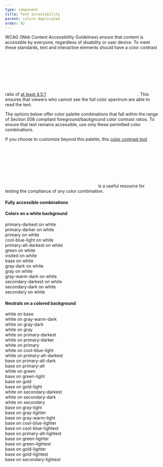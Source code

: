 ```yaml
---
type: component
title: Text accessibility
parent: colors-depricated
order: 02
---
```


<p>WCAG (Web Content Accessibility Guidelines) ensure that content is accessible by everyone, regardless of disability or user device. To meet these standards, text and interactive elements should have a color contrast ratio of <a href="http://www.w3.org/TR/UNDERSTANDING-WCAG20/visual-audio-contrast-contrast.html" class="icon-link">at least 4.5:1<svg class="icon-svg" focusable="false" aria-hidden="true" tabindex="-1"><use xlink:href="#open-in-new"></use></svg></a>. This ensures that viewers who cannot see the full color spectrum are able to read the text.</p>
<p>The options below offer color palette combinations that fall within the range of Section 508 compliant foreground/background color contrast ratios. To ensure that text remains accessible, use only these permitted color combinations.</p>
<p>If you choose to customize beyond this palette, this <a href="http://webaim.org/resources/contrastchecker/" class="icon-link">color contrast tool<svg class="icon-svg" focusable="false" aria-hidden="true" tabindex="-1"><use xlink:href="#open-in-new"></use></svg></a> is a useful resource for testing the compliance of any color combination.</p>
<h4 class="heading">Fully accessible combinations</h4>

<h4>Colors on a white background</h4>

<div class="grid-full color-outline">
  <div class="width-one-half">
    <div class="color-text color-text-primary-darkest">
      primary-darkest on white
    </div>
    <div class="color-text color-text-primary-darker">
      primary-darker on white
    </div>
    <div class="color-text color-text-primary">
      primary on white
    </div>
    <div class="color-text color-text-cool-blue-light">
      cool-blue-light on white
    </div>
    <div class="color-text color-text-primary-alt-darkest">
      primary-alt-darkest on white
    </div>
    <div class="color-text color-text-green">
      green on white
    </div>
    <div class="color-text color-text-visited">
      visited on white
    </div>
  </div>
  <div class="width-one-half end-row">
    <div class="color-text color-text-gray-dark">
      base on white
    </div>
    <div class="color-text color-text-gray-dark">
      gray-dark on white
    </div>
    <div class="color-text color-text-gray">
      gray on white
    </div>
    <div class="color-text color-text-gray-warm-dark">
      gray-warm-dark on white
    </div>
    <div class="color-text color-text-secondary-darkest">
      secondary-darkest on white
    </div>
    <div class="color-text color-text-secondary-dark">
      secondary-dark on white
    </div>
    <div class="color-text color-text-secondary">
      secondary on white
    </div>
  </div>
</div>

<h4>Neutrals on a colored background</h4>

<div class="grid-full">
  <div class="width-one-half">
    <div class="color-text color-base color-text-white">
      white on base
    </div>
    <div class="color-text color-gray-warm-dark color-text-white">
      white on gray-warm-dark
    </div>
    <div class="color-text color-gray-dark color-text-white">
      white on gray-dark
    </div>
    <div class="color-text color-gray color-text-white">
      white on gray
    </div>
    <div class="color-text color-primary-darkest color-text-white">
      white on primary-darkest
    </div>
    <div class="color-text color-primary-darker color-text-white">
      white on primary-darker
    </div>
    <div class="color-text color-primary color-text-white">
      white on primary
    </div>
    <div class="color-text color-cool-blue-light color-text-white">
      white on cool-blue-light
    </div>
    <div class="color-text color-primary-alt-darkest color-text-white">
      white on primary-alt-darkest
    </div>
    <div class="color-text color-primary-alt-dark">
      base on primary-alt-dark
    </div>
    <div class="color-text color-primary-alt">
      base on primary-alt
    </div>
    <div class="color-text color-green color-text-white">
      white on green
    </div>
    <div class="color-text color-green-light">
      base on green-light
    </div>
    <div class="color-text color-gold">
      base on gold
    </div>
    <div class="color-text color-gold-light">
      base on gold-light
    </div>
    <div class="color-text color-secondary-darkest color-text-white">
      white on secondary-darkest
    </div>
    <div class="color-text color-secondary-dark color-text-white">
      white on secondary-dark
    </div>
    <div class="color-text color-secondary color-text-white">
      white on secondary
    </div>
  </div>
  <div class="width-one-half end-row">
    <div class="color-text color-gray-light">
      base on gray-light
    </div>
    <div class="color-text color-gray-lighter">
      base on gray-lighter
    </div>
    <div class="color-text color-gray-warm-light">
      base on gray-warm-light
    </div>
    <div class="color-text color-cool-blue-lighter">
      base on cool-blue-lighter
    </div>
    <div class="color-text color-cool-blue-lightest">
      base on cool-blue-lightest
    </div>
    <div class="color-text color-primary-alt-lightest">
      base on primary-alt-lightest
    </div>
    <div class="color-text color-green-lighter">
      base on green-lighter
    </div>
    <div class="color-text color-green-lightest">
      base on green-lightest
    </div>
    <div class="color-text color-gold-lighter">
      base on gold-lighter
    </div>
    <div class="color-text color-gold-lightest">
      base on gold-lightest
    </div>
    <div class="color-text color-secondary-lightest">
      base on secondary-lightest
    </div>
  </div>
</div>
